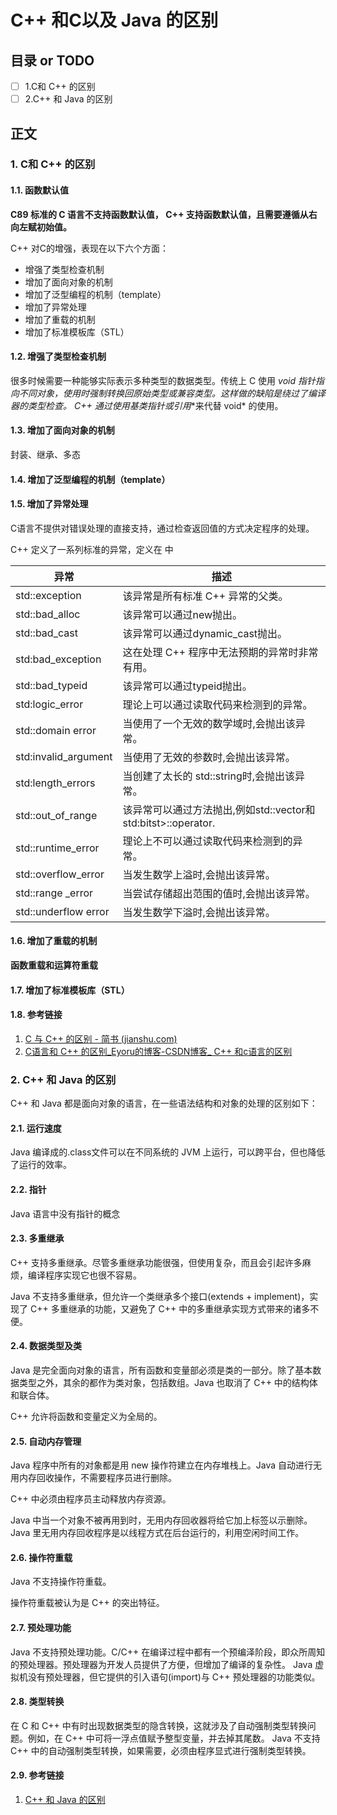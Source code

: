#  C++ 和C以及 Java 的区别
## 目录 or TODO
- [ ] 1.C和 C++ 的区别
- [ ] 2.C++ 和 Java 的区别
## 正文

### 1. C和 C++ 的区别

#### 1.1. 函数默认值

**C89 标准的 C 语言不支持函数默认值， C++  支持函数默认值，且需要遵循从右向左赋初始值。**



 C++ 对C的增强，表现在以下六个方面：

- 增强了类型检查机制
- 增加了面向对象的机制
- 增加了泛型编程的机制（template）
- 增加了异常处理
- 增加了重载的机制
- 增加了标准模板库（STL）

#### 1.2. 增强了类型检查机制

很多时候需要一种能够实际表示多种类型的数据类型。传统上 C 使用 **void* 指针**指向不同对象，使用时强制转换回原始类型或兼容类型。这样做的缺陷是绕过了编译器的类型检查。 C++  通过**使用基类指针或引用**来代替 void* 的使用。

#### 1.3. 增加了面向对象的机制

封装、继承、多态

#### 1.4. 增加了泛型编程的机制（template）



#### 1.5. 增加了异常处理

C语言不提供对错误处理的直接支持，通过检查返回值的方式决定程序的处理。

 C++ 定义了一系列标准的异常，定义在 <exception> 中

| 异常                 | 描述                                                         |
| -------------------- | ------------------------------------------------------------ |
| std::exception       | 该异常是所有标准 C++ 异常的父类。                            |
| std::bad_alloc       | 该异常可以通过new抛出。                                      |
| std::bad_cast        | 该异常可以通过dynamic_cast抛出。                             |
| std:bad_exception    | 这在处理 C++ 程序中无法预期的异常时非常有用。                |
| std::bad_typeid      | 该异常可以通过typeid抛出。                                   |
| std:logic_error      | 理论上可以通过读取代码来检测到的异常。                       |
| std::domain error    | 当使用了一个无效的数学域时,会抛出该异常。                    |
| std:invalid_argument | 当使用了无效的参数时,会抛出该异常。                          |
| std:length_errors    | 当创建了太长的  std::string时,会抛出该异常。                 |
| std::out_of_range    | 该异常可以通过方法抛出,例如std::vector和  std:bitst>::operator[](). |
| std::runtime_error   | 理论上不可以通过读取代码来检测到的异常。                     |
| std::overflow_error  | 当发生数学上溢时,会抛出该异常。                              |
| std::range _error    | 当尝试存储超出范围的值时,会抛出该异常。                      |
| std::underflow error | 当发生数学下溢时,会抛出该异常。                              |

#### 1.6. 增加了重载的机制

**函数重载和运算符重载**



#### 1.7. 增加了标准模板库（STL）



#### 1.8. 参考链接

1. [C 与  C++  的区别 - 简书 (jianshu.com)](https://www.jianshu.com/p/2522b07219ae)
2. [C语言和 C++ 的区别_Eyoru的博客-CSDN博客_ C++ 和c语言的区别](https://blog.csdn.net/czc1997/article/details/81254971?utm_medium=distribute.pc_relevant.none-task-blog-2~default~BlogCommendFromMachineLearnPai2~default-5.base&depth_1-utm_source=distribute.pc_relevant.none-task-blog-2~default~BlogCommendFromMachineLearnPai2~default-5.base)

### 2.  C++ 和 Java 的区别

 C++ 和 Java 都是面向对象的语言，在一些语法结构和对象的处理的区别如下： 

#### 2.1. 运行速度

Java 编译成的.class文件可以在不同系统的 JVM 上运行，可以跨平台，但也降低了运行的效率。

#### 2.2. 指针

Java 语言中没有指针的概念

#### 2.3. 多重继承

C++ 支持多重继承。尽管多重继承功能很强，但使用复杂，而且会引起许多麻烦，编译程序实现它也很不容易。

Java 不支持多重继承，但允许一个类继承多个接口(extends + implement)，实现了 C++ 多重继承的功能，又避免了 C++ 中的多重继承实现方式带来的诸多不便。

#### 2.4. 数据类型及类

Java 是完全面向对象的语言，所有函数和变量部必须是类的一部分。除了基本数据类型之外，其余的都作为类对象，包括数组。Java 也取消了 C++ 中的结构体和联合体。

C++ 允许将函数和变量定义为全局的。

#### 2.5. 自动内存管理

Java 程序中所有的对象都是用 new 操作符建立在内存堆栈上。Java 自动进行无用内存回收操作，不需要程序员进行删除。

C++ 中必须由程序员主动释放内存资源。

Java 中当一个对象不被再用到时，无用内存回收器将给它加上标签以示删除。 Java 里无用内存回收程序是以线程方式在后台运行的，利用空闲时间工作。

#### 2.6. 操作符重载

Java 不支持操作符重载。

操作符重载被认为是 C++ 的突出特征。

#### 2.7. 预处理功能

Java 不支持预处理功能。C/C++ 在编译过程中都有一个预编泽阶段，即众所周知的预处理器。预处理器为开发人员提供了方便，但增加了编译的复杂性。 Java 虚拟机没有预处理器，但它提供的引入语句(import)与 C++ 预处理器的功能类似。

#### 2.8. 类型转换

在 C 和 C++ 中有时出现数据类型的隐含转换，这就涉及了自动强制类型转换问题。例如，在 C++ 中可将一浮点值赋予整型变量，并去掉其尾数。 Java 不支持 C++ 中的自动强制类型转换，如果需要，必须由程序显式进行强制类型转换。

#### 2.9. 参考链接

1. [ C++ 和 Java  的区别](https://www.nowcoder.com/questionTerminal/9d1034f1efc4432280f15390a3442c55?toCommentId=2942280)